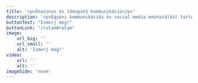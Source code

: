 ```yaml
---
title: '<p>Önazonos és támogató kommunikáció</p>'
description: '<p>Egyéni kommunikációs és social media mentorálást tartok alkotóknak, művészeknek, egyéni vállalkozóknak, coachoknak, jóga tanároknak... bárkinek, aki úgy érzi elakadt.</p>'
buttonText: "Ismerj meg!"
buttonLink: "/rolam#rolam"
image: 
    url_big: ''
    url_small: ''
    alt: 'Ismerj meg!'
video:
    url: ''
    alt: ''
imageSide: 'none'
---
```



